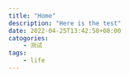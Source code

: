 ```yaml
---
title: "Home"
description: "Here is the test"
date: 2022-04-25T13:42:58+08:00
catogories: 
    - 测试
tags:
    - life
---
```

